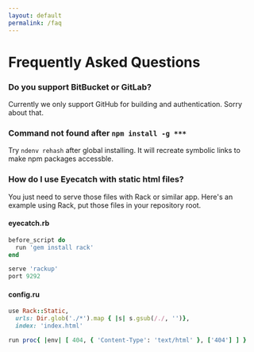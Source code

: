 ```yaml
---
layout: default
permalink: /faq
---
```


Frequently Asked Questions
=====

### Do you support BitBucket or GitLab?
Currently we only support GitHub for building and authentication. Sorry about that.

### Command not found after `npm install -g ***`
Try `ndenv rehash` after global installing. It will recreate symbolic links
to make npm packages accessble.

### How do I use Eyecatch with static html files?
You just need to serve those files with Rack or similar app.
Here's an example using Rack, put those files in your repository root.

#### eyecatch.rb
```ruby
before_script do
  run 'gem install rack'
end

serve 'rackup'
port 9292
```

#### config.ru
```ruby
use Rack::Static,
  urls: Dir.glob('./*').map { |s| s.gsub(/./, '')},
  index: 'index.html'

run proc{ |env| [ 404, { 'Content-Type': 'text/html' }, ['404'] ] }
```

